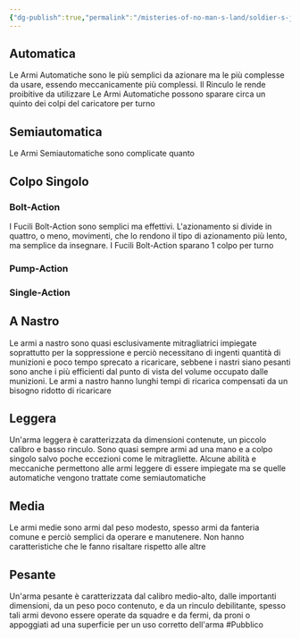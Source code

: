 ```yaml
---
{"dg-publish":true,"permalink":"/misteries-of-no-man-s-land/soldier-s-journal/meccaniche/proprieta-delle-armi/"}
---
```


## Automatica
Le Armi Automatiche sono le più semplici da azionare ma le più complesse da usare, essendo meccanicamente più complessi. Il Rinculo le rende proibitive da utilizzare 
Le Armi Automatiche possono sparare circa un quinto dei colpi del caricatore per turno
## Semiautomatica
Le Armi Semiautomatiche sono complicate quanto
## Colpo Singolo
### Bolt-Action
I Fucili Bolt-Action sono semplici ma effettivi. L'azionamento si divide in quattro, o meno, movimenti, che lo rendono il tipo di azionamento più lento, ma semplice da insegnare.
I Fucili Bolt-Action sparano 1 colpo per turno
### Pump-Action

### Single-Action
## A Nastro
Le armi a nastro sono quasi esclusivamente mitragliatrici impiegate soprattutto per la soppressione e perciò necessitano di ingenti quantità di munizioni e poco tempo sprecato a ricaricare, sebbene i nastri siano pesanti sono anche i più efficienti dal punto di vista del volume occupato dalle munizioni. Le armi a nastro hanno lunghi tempi di ricarica compensati da un bisogno ridotto di ricaricare

## Leggera
Un'arma leggera è caratterizzata da dimensioni contenute, un piccolo calibro e basso rinculo. Sono quasi sempre armi ad una mano e a colpo singolo salvo poche eccezioni come le mitragliette. Alcune abilità e meccaniche permettono alle armi leggere di essere impiegate ma se quelle automatiche vengono trattate come semiautomatiche 
## Media
Le armi medie sono armi dal peso modesto, spesso armi da fanteria comune e perciò semplici da operare e manutenere. Non hanno caratteristiche che le fanno risaltare rispetto alle altre
## Pesante
Un'arma pesante è caratterizzata dal calibro medio-alto, dalle importanti dimensioni, da un peso poco contenuto, e da un rinculo debilitante, spesso tali armi devono essere operate da squadre e da fermi, da proni o appoggiati ad una superficie per un uso corretto dell'arma
#Pubblico